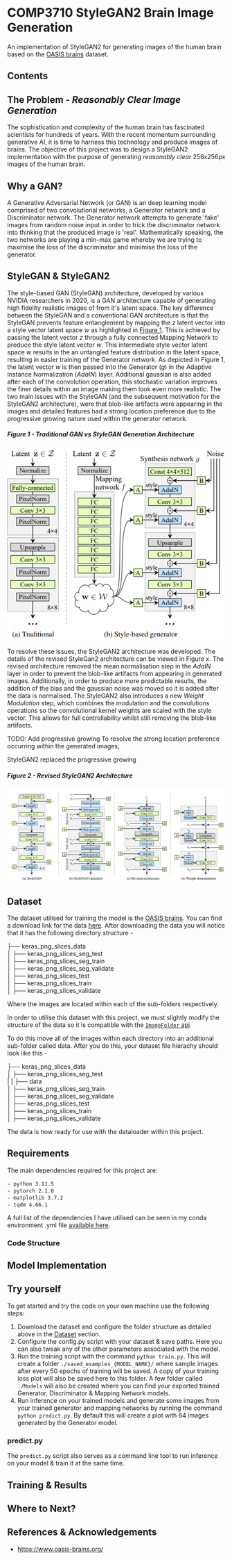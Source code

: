 # COMP3710 StyleGAN2 Brain Image Generation
An implementation of StyleGAN2 for generating images of the human brain based on the [OASIS brains](https://www.oasis-brains.org/) dataset. 

## Contents

## The Problem - *Reasonably Clear Image Generation*
The sophistication and complexity of the human brain has fascinated scientists for hundreds
of years. With the recent momentum surrounding generative AI, it is time to harness this
technology and produce images of brains. The objective of this project was to design a
StyleGAN2 implementation with the purpose of generating *reasonably clear* 256x256px images 
of the human brain. 

## Why a GAN?
A Generative Adversarial Network (or GAN) is an deep learning model comprised of two 
convolutional networks, a Generator network and a Discriminator network. The Generator 
network attempts to generate 'fake' images from random noise input in order to trick the 
discriminator network into thinking that the produced image is 'real'. Mathematically 
speaking, the two networks are playing a min-max game whereby we are trying to maximise the 
loss of the discriminator and minimise the loss of the generator.

## StyleGAN & StyleGAN2
The style-based GAN (StyleGAN) architecture, developed by various NVIDIA researchers 
in 2020, is a GAN architecture capable of generating high fidelity realistic images of 
from it's latent space. The key difference between the StyleGAN and a conventional GAN 
architecture is that the StyleGAN prevents feature entanglement by mapping the $z$ 
latent vector into a style vector latent space $w$ as highlighted in [Figure 1](#figure-1---traditional-gan-vs-stylegan-generation-architecture). This is achieved by 
passing the latent vector $z$ through a fully connected Mapping Network to produce the 
style latent vector $w$. This intermediate style vector latent space $w$ results in 
the an untangled feature distribution in the latent space, resulting in easier 
training of the Generator network. As depicted in Figure 1, the latent vector $w$ is 
then passed into the Generator ($g$) in the Adaptive Instance Normalization (*AdaIN*) 
layer. Additional gaussian is also added after each of the convolution operation, this 
stochastic variation improves the finer details within an image making them look even 
more realistic. The two main issues with the StyleGAN (and the subsequent motivation 
for the StyleGAN2 architecture), were that blob-like artifacts were appearing in the 
images and detailed features had a strong location preference due to the progressive 
growing nature used within the generator network.

#### *Figure 1 - Traditional GAN vs StyleGAN Generation Architecture*
![Traditional GAN vs StyleGAN Generation Architecture](./assets/StyleGAN%20general%20architecture.PNG)

To resolve these issues, the StyleGAN2 architecture was developed. The details of the 
revised StyleGan2 architecture can be viewed in Figure x. The revised architecture 
removed the mean normalisation step in the *AdaIN* layer in order to prevent the 
blob-like artifacts from appearing in generated images. Additionally, in order to 
produce more predictable results, the addition of the bias and the gaussian noise was 
moved so it is added after the data is normalised. The StyleGAN2 also introduces a new 
*Weight Modulation* step, which combines the modulation and the convolutions 
operations so the convolutional kernel weights are scaled with the style vector. This 
allows for full controllability whilst still removing the blob-like artifacts. 

TODO: Add progressive growing
To resolve the strong location preference occurring within the generated images, 

StyleGAN2 replaced the progressive growing 

#### *Figure 2 - Revised StyleGAN2 Architecture*
![Revised StyleGAN2 Architecture](./assets/styleGAN2%20architecture.PNG)

## Dataset
The dataset utilised for training the model is the [OASIS brains](https://www.oasis-brains.org/). You can find a download link for the data [here](). After downloading the data you will notice that it has the following directory structure -

├── keras_png_slices_data  
│   ├── keras_png_slices_seg_test  
│   ├── keras_png_slices_seg_train    
│   ├── keras_png_slices_seg_validate    
│   ├── keras_png_slices_test  
│   ├── keras_png_slices_train  
│   ├── keras_png_slices_validate  

Where the images are located within each of the sub-folders respectively. 

In order to  utilise this dataset with this project, we must slightly modify the structure of the data so it is compatible with the [`ImageFolder` api](https://pytorch.org/vision/main/generated/torchvision.datasets.ImageFolder.html).

To do this move all of the images within each directory into an additional sub-folder called data. After you do this, your dataset file hierachy should look like this -

├── keras_png_slices_data  
│   ├── keras_png_slices_seg_test    
|   |   ├── data  
│   ├── keras_png_slices_seg_train    
│   ├── keras_png_slices_seg_validate    
│   ├── keras_png_slices_test  
│   ├── keras_png_slices_train  
│   ├── keras_png_slices_validate 

The data is now ready for use with the dataloader within this project.

## Requirements

The main dependencies required for this project are:

    - python 3.11.5
    - pytorch 2.1.0
    - matplotlib 3.7.2
    - tqdm 4.66.1

A full list of the dependencies I have utilised can be seen in my conda environment .yml file [available here]().
### Code Structure

## Model Implementation
## Try yourself
To get started and try the code on your own machine use the following steps:
       
1. Download the dataset and configure the folder structure as detailed above in the [Dataset](#dataset) section.
2. Configure the config.py script with your dataset & save paths. Here you can also tweak any of the other parameters associated with the model.
3. Run the training script with the command `python train.py`. This will create a folder `./saved_examples_{MODEL_NAME}/` where sample images after every 50 epochs of training will be saved. A copy of your training loss plot will also be saved here to this folder. A few folder called `./Models` will also be created where you can find your exported trained Generator, Discriminator & Mapping Network models.
4. Run inference on your trained models and generate some images from your trained generator and mapping networks by running the command `python predict.py`. By default this will create a plot with 64 images generated by the Generator model.

### predict.py
The `predict.py` script also serves as a command line tool to run inference on your model & train it at the same time.

## Training & Results

## Where to Next?

## References & Acknowledgements
- https://www.oasis-brains.org/